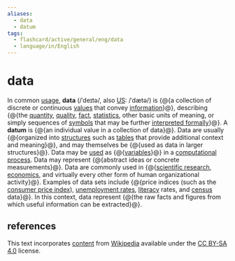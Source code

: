 ```yaml
---
aliases:
  - data
  - datum
tags:
  - flashcard/active/general/eng/data
  - language/in/English
---
```


# data

In common [usage](usage%20(language).md), __data__ (/ˈdeɪtə/, also [US](American%20English.md): /ˈdætə/) is {@{a collection of discrete or continuous [values](value%20(semiotics).md) that convey [information](information.md)}@}, describing {@{the [quantity](quantity.md), [quality](qualitative%20property.md), [fact](fact.md), [statistics](statistics.md), other basic units of meaning, or simply sequences of [symbols](symbol.md) that may be further [interpreted formally](interpretation%20(logic).md)}@}. A __datum__ is {@{an individual value in a collection of data}@}. Data are usually {@{organized into [structures](structure.md) such as [tables](table%20(information).md) that provide additional context and meaning}@}, and may themselves be {@{used as data in larger structures}@}. Data may be [used](data%20(computer%20science).md) as {@{[variables](variable%20and%20attribute%20(research).md)}@} in a [computational process](computation.md). Data may represent {@{abstract ideas or concrete measurements}@}. Data are commonly used in {@{[scientific research](scientific%20method.md), [economics](economics.md), and virtually every other form of human organizational activity}@}. Examples of data sets include {@{price indices (such as the [consumer price index](consumer%20price%20index.md)), [unemployment rates](unemployment.md#measurement), [literacy](literacy.md) rates, and [census](census.md) data}@}. In this context, data represent {@{the raw facts and figures from which useful information can be extracted}@}. <!--SR:!2025-05-07,184,310!2025-11-29,323,290!2025-05-08,186,310!2025-06-24,228,330!2025-09-25,299,330!2025-04-29,180,310!2025-06-28,231,330!2025-06-16,215,310!2026-05-31,476,310!2025-04-25,173,310-->

## references

This text incorporates [content](https://en.wikipedia.org/wiki/data) from [Wikipedia](Wikipedia.md) available under the [CC BY-SA 4.0](https://creativecommons.org/licenses/by-sa/4.0/) license.
